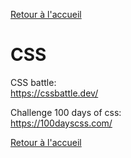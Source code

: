 [Retour à l'accueil](../../README.md)
# CSS

CSS battle: \
https://cssbattle.dev/

Challenge 100 days of css: \
https://100dayscss.com/

[Retour à l'accueil](../../README.md)